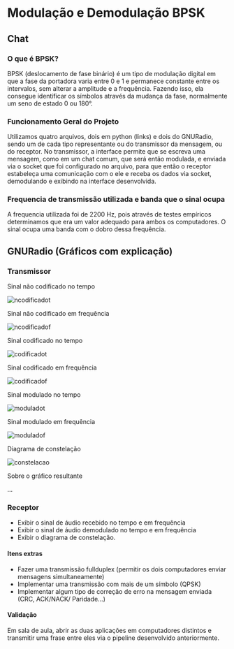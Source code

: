 ﻿# Modulação e Demodulação BPSK
## Chat
### O que é BPSK?
BPSK (deslocamento de fase binário) é um tipo de modulação digital em que a fase da portadora varia entre 0 e 1 e permanece constante entre os intervalos, sem alterar a amplitude e a frequência. Fazendo isso, ela consegue identificar os símbolos através da mudança da fase, normalmente um seno de estado 0 ou 180°.

### Funcionamento Geral do Projeto
Utilizamos quatro arquivos, dois em python (links) e dois do GNURadio, sendo um de cada tipo representante ou do transmissor da mensagem, ou do receptor. No transmissor, a interface permite que se escreva uma mensagem, como em um chat comum, que será então modulada, e enviada via o socket que foi configurado no arquivo, para que então o receptor estabeleça uma comunicação com o ele e receba os dados via socket, demodulando e exibindo na interface desenvolvida.

### Frequencia de transmissão utilizada e banda que o sinal ocupa
A frequencia utilizada foi de 2200 Hz, pois através de testes empíricos determinamos que era um valor adequado para ambos os computadores. O sinal ocupa uma banda com o dobro dessa frequência.

## GNURadio (Gráficos com explicação)
### Transmissor
Sinal não codificado no tempo

![ncodificadot](img/ncodt.png)

Sinal não codificado em frequência

![ncodificadof](img/ncodf.png)

Sinal codificado no tempo

![codificadot](img/codt.png)

Sinal codificado em frequência

![codificadof](img/codf.png)

Sinal modulado no tempo

![moduladot](img/modt.png)

Sinal modulado em frequência

![moduladof](img/modf.png)

Diagrama de constelação

![constelacao](img/const.png)

Sobre o gráfico resultante

...

### Receptor
- Exibir o sinal de áudio recebido no tempo e em frequência
- Exibir o sinal de áudio demodulado no tempo e em frequência
- Exibir o diagrama de constelação.

#### Itens extras
- Fazer uma transmissão fullduplex (permitir os dois computadores enviar mensagens simultaneamente)
- Implementar uma transmissão com mais de um símbolo (QPSK)
- Implementar algum tipo de correção de erro na mensagem enviada (CRC, ACK/NACK/ Paridade...)

#### Validação
Em sala de aula, abrir as duas aplicações em computadores distintos e transmitir uma frase entre eles via o pipeline desenvolvido anteriormente.
